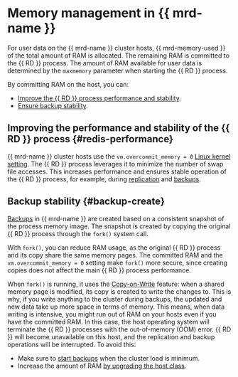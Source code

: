 # Memory management in {{ mrd-name }}

For user data on the {{ mrd-name }} cluster hosts, {{ mrd-memory-used }} of the total amount of RAM is allocated. The remaining RAM is committed to the {{ RD }} process. The amount of RAM available for user data is determined by the `maxmemory` parameter when starting the {{ RD }} process.

By committing RAM on the host, you can:

* [Improve the {{ RD }} process performance and stability](#redis-performance).
* [Ensure backup stability](#backup-create).

## Improving the performance and stability of the {{ RD }} process {#redis-performance}

{{ mrd-name }} cluster hosts use the `vm.overcommit_memory = 0` [Linux kernel setting](https://www.kernel.org/doc/Documentation/vm/overcommit-accounting). The {{ RD }} process leverages it to minimize the number of swap file accesses. This increases performance and ensures stable operation of the {{ RD }} process, for example, during [replication](replication.md) and [backups](#backup-create).

## Backup stability {#backup-create}

[Backups](backup.md) in {{ mrd-name }} are created based on a consistent snapshot of the process memory image. The snapshot is created by copying the original {{ RD }} process through the `fork()` system call.

With `fork()`, you can reduce RAM usage, as the original {{ RD }} process and its copy share the same memory pages. The committed RAM and the `vm.overcommit_memory = 0` setting make `fork()` more secure, since creating copies does not affect the main {{ RD }} process performance.

When `fork()` is running, it uses the [Copy-on-Write](https://en.wikipedia.org/wiki/Copy-on-write) feature: when a shared memory page is modified, its copy is created to write the changes to. This is why, if you write anything to the cluster during backups, the updated and new data take up more space in terms of memory. This means, when data writing is intensive, you might run out of RAM on your hosts even if you have the committed RAM. In this case, the host operating system will terminate the {{ RD }} processes with the out-of-memory (OOM) error. {{ RD }} will become unavailable on this host, and the replication and backup operations will be interrupted. To avoid this:
* Make sure to [start backups](../operations/update.md#change-additional-settings) when the cluster load is minimum.
* Increase the amount of RAM [by upgrading the host class](../operations/update.md#change-resource-preset).
